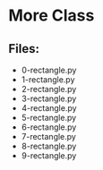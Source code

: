 # More Class

## Files:
* 0-rectangle.py
* 1-rectangle.py
* 2-rectangle.py
* 3-rectangle.py
* 4-rectangle.py
* 5-rectangle.py
* 6-rectangle.py
* 7-rectangle.py
* 8-rectangle.py
* 9-rectangle.py
